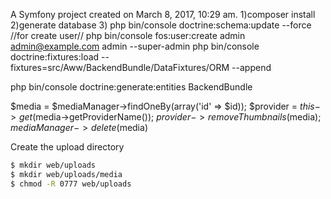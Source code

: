 A Symfony project created on March 8, 2017, 10:29 am.
1)composer install
2)generate database
3) php bin/console doctrine:schema:update --force
//for create user//
php bin/console fos:user:create admin admin@example.com admin --super-admin
php bin/console doctrine:fixtures:load --fixtures=src/Aww/BackendBundle/DataFixtures/ORM --append

php bin/console doctrine:generate:entities BackendBundle

$media = $mediaManager->findOneBy(array('id' => $id));
$provider = $this->get($media->getProviderName());
$provider->removeThumbnails($media);
$mediaManager->delete($media)

Create the upload directory
```sh
$ mkdir web/uploads
$ mkdir web/uploads/media
$ chmod -R 0777 web/uploads
